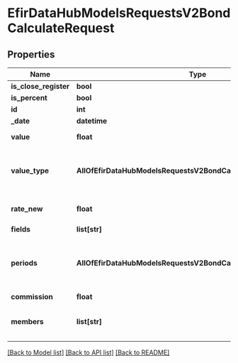 # EfirDataHubModelsRequestsV2BondCalculateRequest

## Properties
Name | Type | Description | Notes
------------ | ------------- | ------------- | -------------
**is_close_register** | **bool** |  | [optional] 
**is_percent** | **bool** |  | [optional] 
**id** | **int** | issId облигации | 
**_date** | **datetime** | Дата расчета | 
**value** | **float** | Цена (в % от номинала) или доходность (в % годовых) | 
**value_type** | **AllOfEfirDataHubModelsRequestsV2BondCalculateRequestValueType** | Тип значения value:  - 0 – чистая цена;  - 1 – полная цена;  - 2 – доходность к погашению;  - 3 – доходность к оферте.  0 &#x3D; NetPricePrc  1 &#x3D; GrossPricePrc  2 &#x3D; YieldToMaturity  3 &#x3D; YieldToOffer  10 &#x3D; NetPriceMoneyPrc  11 &#x3D; GrossPriceMoneyPrc | [optional] 
**rate_new** | **float** | Значение ставки для неизвестных купонов. Если не задано, то используется ставка последнего известного купона. | [optional] 
**fields** | **list[str]** | Список требуемых полей | [optional] 
**periods** | **AllOfEfirDataHubModelsRequestsV2BondCalculateRequestPeriods** | Определяет периоды расчёта, т.е. набор возвращаемых данных:   - 0 – до погашения и ближайшей оферты;  - 1 – сводные значения;  - 2 – до погашения;  - 3 – до погашения и всех оставшихся оферт.  0 &#x3D; MaturityAndOffer  1 &#x3D; Consolidated  2 &#x3D; Maturity  3 &#x3D; MaturityAndAllOffers | [optional] 
**commission** | **float** | Optional commission | [optional] 
**members** | **list[str]** | Строковой массив, возвращаемых в ответе, объектов:  \&quot;CalculateBond\&quot;,\&quot;FaceValue\&quot;. Если не указан, то все. | [optional] 

[[Back to Model list]](../README.md#documentation-for-models) [[Back to API list]](../README.md#documentation-for-api-endpoints) [[Back to README]](../README.md)

